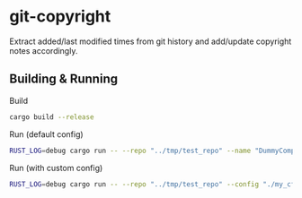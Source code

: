 # git-copyright

Extract added/last modified times from git history and add/update copyright notes accordingly.

## Building & Running
Build
```bash
cargo build --release
```

Run (default config)
```bash
RUST_LOG=debug cargo run -- --repo "../tmp/test_repo" --name "DummyCompany Ltd."
```

Run (with custom config)
```bash
RUST_LOG=debug cargo run -- --repo "../tmp/test_repo" --config "./my_cfg.yml" --name "DummyCompany Ltd."
```
